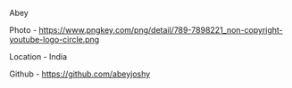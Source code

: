 Abey

Photo - https://www.pngkey.com/png/detail/789-7898221_non-copyright-youtube-logo-circle.png

Location - India

Github - https://github.com/abeyjoshy
